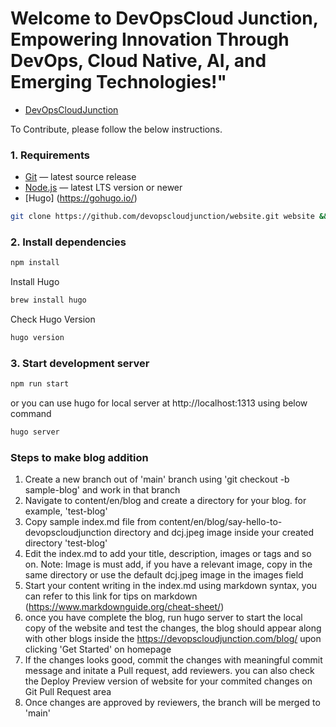 # Welcome to DevOpsCloud Junction, Empowering Innovation Through DevOps, Cloud Native, AI, and Emerging Technologies!"

- [DevOpsCloudJunction](https://devopscloudjunction.com/)

To Contribute, please follow the below instructions.

### 1. Requirements

- [Git](https://git-scm.com/) — latest source release
- [Node.js](https://nodejs.org/) — latest LTS version or newer
- [Hugo] (https://gohugo.io/) 


```bash
git clone https://github.com/devopscloudjunction/website.git website && cd website
```

### 2. Install dependencies

```bash
npm install
```

Install Hugo

```bash
brew install hugo 
```
Check Hugo Version 

```bash
hugo version
```

### 3. Start development server

```bash
npm run start
```

or you can use hugo for local server at http://localhost:1313 using below command

```bash
hugo server 
```


### Steps to make blog addition 

1. Create a new branch out of 'main' branch using 'git checkout -b sample-blog' and work in that branch
2. Navigate to content/en/blog and create a directory for your blog. for example, 'test-blog'
3. Copy sample index.md file from content/en/blog/say-hello-to-devopscloudjunction directory and dcj.jpeg image inside your created directory 'test-blog'
4. Edit the index.md to add your title, description, images or tags and so on. 
Note: Image is must add, if you have a relevant image, copy in the same directory or use the default dcj.jpeg image in the images field
5. Start your content writing in the index.md using markdown syntax, you can refer to this link for tips on markdown (https://www.markdownguide.org/cheat-sheet/)
6. once you have complete the blog, run hugo server to start the local copy of the website and test the changes, the blog should appear along with other blogs inside the https://devopscloudjunction.com/blog/ upon clicking 'Get Started' on homepage
7. If the changes looks good, commit the changes with meaningful commit message and initate a Pull request, add reviewers. you can also check the Deploy Preview version of website for your commited changes on Git Pull Request area
8. Once changes are approved by reviewers, the branch will be merged to 'main'